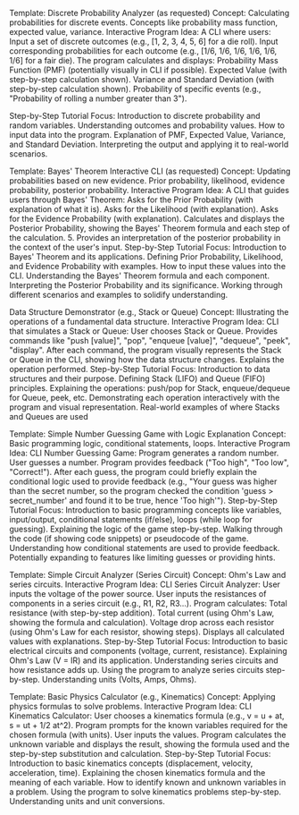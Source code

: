 Template: Discrete Probability Analyzer (as requested)
Concept: Calculating probabilities for discrete events. Concepts like probability mass function, expected value, variance.
Interactive Program Idea: A CLI where users:
Input a set of discrete outcomes (e.g., [1, 2, 3, 4, 5, 6] for a die roll).
Input corresponding probabilities for each outcome (e.g., [1/6, 1/6, 1/6, 1/6, 1/6, 1/6] for a fair die).
The program calculates and displays:
Probability Mass Function (PMF) (potentially visually in CLI if possible).
Expected Value (with step-by-step calculation shown).
Variance and Standard Deviation (with step-by-step calculation shown).
Probability of specific events (e.g., "Probability of rolling a number greater than 3").

Step-by-Step Tutorial Focus:
Introduction to discrete probability and random variables.
Understanding outcomes and probability values.
How to input data into the program.
Explanation of PMF, Expected Value, Variance, and Standard Deviation.
Interpreting the output and applying it to real-world scenarios.

Template: Bayes' Theorem Interactive CLI (as requested)
Concept: Updating probabilities based on new evidence. Prior probability, likelihood, evidence probability, posterior probability.
Interactive Program Idea: A CLI that guides users through Bayes' Theorem:
Asks for the Prior Probability (with explanation of what it is).
Asks for the Likelihood (with explanation).
Asks for the Evidence Probability (with explanation).
Calculates and displays the Posterior Probability, showing the Bayes' Theorem formula and each step of the calculation.
5. Provides an interpretation of the posterior probability in the context of the user's input.
Step-by-Step Tutorial Focus:
Introduction to Bayes' Theorem and its applications.
Defining Prior Probability, Likelihood, and Evidence Probability with examples.
How to input these values into the CLI.
Understanding the Bayes' Theorem formula and each component.
Interpreting the Posterior Probability and its significance.
Working through different scenarios and examples to solidify understanding.

Data Structure Demonstrator (e.g., Stack or Queue)
Concept: Illustrating the operations of a fundamental data structure.
Interactive Program Idea: CLI that simulates a Stack or Queue:
User chooses Stack or Queue.
Provides commands like "push [value]", "pop", "enqueue [value]", "dequeue", "peek", "display".
After each command, the program visually represents the Stack or Queue in the CLI, showing how the data structure changes. Explains the operation performed.
Step-by-Step Tutorial Focus:
Introduction to data structures and their purpose.
Defining Stack (LIFO) and Queue (FIFO) principles.
Explaining the operations: push/pop for Stack, enqueue/dequeue for Queue, peek, etc.
Demonstrating each operation interactively with the program and visual representation.
Real-world examples of where Stacks and Queues are used

Template: Simple Number Guessing Game with Logic Explanation
Concept: Basic programming logic, conditional statements, loops.
Interactive Program Idea: CLI Number Guessing Game:
Program generates a random number.
User guesses a number.
Program provides feedback ("Too high", "Too low", "Correct!").
After each guess, the program could briefly explain the conditional logic used to provide feedback (e.g., "Your guess was higher than the secret number, so the program checked the condition 'guess > secret_number' and found it to be true, hence 'Too high'").
Step-by-Step Tutorial Focus:
Introduction to basic programming concepts like variables, input/output, conditional statements (if/else), loops (while loop for guessing).
Explaining the logic of the game step-by-step.
Walking through the code (if showing code snippets) or pseudocode of the game.
Understanding how conditional statements are used to provide feedback.
Potentially expanding to features like limiting guesses or providing hints.

Template: Simple Circuit Analyzer (Series Circuit)
Concept: Ohm's Law and series circuits.
Interactive Program Idea: CLI Series Circuit Analyzer:
User inputs the voltage of the power source.
User inputs the resistances of components in a series circuit (e.g., R1, R2, R3...).
Program calculates:
Total resistance (with step-by-step addition).
Total current (using Ohm's Law, showing the formula and calculation).
Voltage drop across each resistor (using Ohm's Law for each resistor, showing steps).
Displays all calculated values with explanations.
Step-by-Step Tutorial Focus:
Introduction to basic electrical circuits and components (voltage, current, resistance).
Explaining Ohm's Law (V = IR) and its application.
Understanding series circuits and how resistance adds up.
Using the program to analyze series circuits step-by-step.
Understanding units (Volts, Amps, Ohms).

Template: Basic Physics Calculator (e.g., Kinematics)
Concept: Applying physics formulas to solve problems.
Interactive Program Idea: CLI Kinematics Calculator:
User chooses a kinematics formula (e.g., v = u + at, s = ut + 1/2 at^2).
Program prompts for the known variables required for the chosen formula (with units).
User inputs the values.
Program calculates the unknown variable and displays the result, showing the formula used and the step-by-step substitution and calculation.
Step-by-Step Tutorial Focus:
Introduction to basic kinematics concepts (displacement, velocity, acceleration, time).
Explaining the chosen kinematics formula and the meaning of each variable.
How to identify known and unknown variables in a problem.
Using the program to solve kinematics problems step-by-step.
Understanding units and unit conversions.